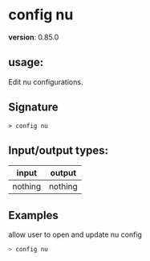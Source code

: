 # config nu

**version**: 0.85.0

## **usage**:

Edit nu configurations.

## Signature

`> config nu `

## Input/output types:

| input   | output  |
| ------- | ------- |
| nothing | nothing |

## Examples

allow user to open and update nu config

```bash
> config nu
```
